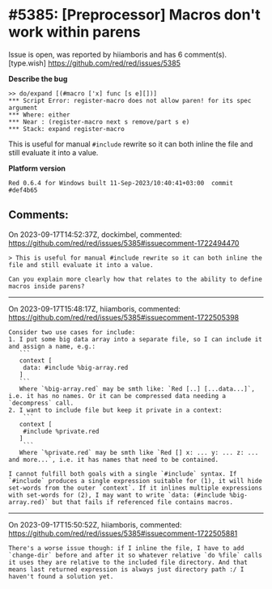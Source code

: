 
#5385: [Preprocessor] Macros don't work within parens
================================================================================
Issue is open, was reported by hiiamboris and has 6 comment(s).
[type.wish]
<https://github.com/red/red/issues/5385>

**Describe the bug**
```
>> do/expand [(#macro ['x] func [s e][])]
*** Script Error: register-macro does not allow paren! for its spec argument
*** Where: either
*** Near : (register-macro next s remove/part s e)
*** Stack: expand register-macro  
```
This is useful for manual `#include` rewrite so it can both inline the file and still evaluate it into a value.

**Platform version**
```
Red 0.6.4 for Windows built 11-Sep-2023/10:40:41+03:00  commit #def4b65
```


Comments:
--------------------------------------------------------------------------------

On 2023-09-17T14:52:37Z, dockimbel, commented:
<https://github.com/red/red/issues/5385#issuecomment-1722494470>

    > This is useful for manual #include rewrite so it can both inline the file and still evaluate it into a value.
    
    Can you explain more clearly how that relates to the ability to define macros inside parens?

--------------------------------------------------------------------------------

On 2023-09-17T15:48:17Z, hiiamboris, commented:
<https://github.com/red/red/issues/5385#issuecomment-1722505398>

    Consider two use cases for include:
    1. I put some big data array into a separate file, so I can include it and assign a name, e.g.:
       ```
       context [
       	data: #include %big-array.red
       ]
       ```
       Where `%big-array.red` may be smth like: `Red [..] [...data...]`, i.e. it has no names. Or it can be compressed data needing a `decompress` call.
    2. I want to include file but keep it private in a context:
        ```
       context [
       	#include %private.red
       ]
        ```
       Where `%private.red` may be smth like `Red [] x: ... y: ... z: ... and more...`, i.e. it has names that need to be contained.
    
    I cannot fulfill both goals with a single `#include` syntax. If `#include` produces a single expression suitable for (1), it will hide set-words from the outer `context`. If it inlines multiple expressions with set-words for (2), I may want to write `data: (#include %big-array.red)` but that fails if referenced file contains macros.

--------------------------------------------------------------------------------

On 2023-09-17T15:50:52Z, hiiamboris, commented:
<https://github.com/red/red/issues/5385#issuecomment-1722505881>

    There's a worse issue though: if I inline the file, I have to add `change-dir` before and after it so whatever relative `do %file` calls it uses they are relative to the included file directory. And that means last returned expression is always just directory path :/ I haven't found a solution yet.

